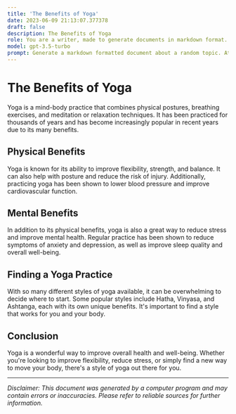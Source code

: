 ```yaml
---
title: 'The Benefits of Yoga'
date: 2023-06-09 21:13:07.377378
draft: false
description: The Benefits of Yoga
role: You are a writer, made to generate documents in markdown format. It is very important that all of the documents you generate are in valid markdown format.
model: gpt-3.5-turbo
prompt: Generate a markdown formatted document about a random topic. At the bottom, include a disclaimer explaining that the document was generated by you. The first line of the document should be the title. Make sure that the entire document is in proper markdown format, using a mix of various tags to make the document visually appealing.
---
```


# The Benefits of Yoga

Yoga is a mind-body practice that combines physical postures, breathing exercises, and meditation or relaxation techniques. It has been practiced for thousands of years and has become increasingly popular in recent years due to its many benefits.

## Physical Benefits

Yoga is known for its ability to improve flexibility, strength, and balance. It can also help with posture and reduce the risk of injury. Additionally, practicing yoga has been shown to lower blood pressure and improve cardiovascular function.

## Mental Benefits

In addition to its physical benefits, yoga is also a great way to reduce stress and improve mental health. Regular practice has been shown to reduce symptoms of anxiety and depression, as well as improve sleep quality and overall well-being.

## Finding a Yoga Practice

With so many different styles of yoga available, it can be overwhelming to decide where to start. Some popular styles include Hatha, Vinyasa, and Ashtanga, each with its own unique benefits. It's important to find a style that works for you and your body.

## Conclusion

Yoga is a wonderful way to improve overall health and well-being. Whether you're looking to improve flexibility, reduce stress, or simply find a new way to move your body, there's a style of yoga out there for you.

---

*Disclaimer: This document was generated by a computer program and may contain errors or inaccuracies. Please refer to reliable sources for further information.*